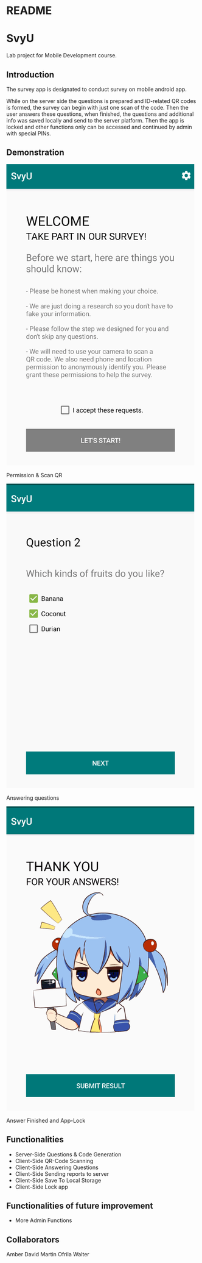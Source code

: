 # README

# SvyU

Lab project for Mobile Development course.

## Introduction

The survey app is designated to conduct survey on mobile android app. 

While on the server side the questions is prepared and ID-related QR codes is formed, the survey can begin with just one scan of the code. Then the user answers these questions, when finished, the questions and additional info was saved locally and send to the server platform. Then the app is locked and other functions only can be accessed and continued by admin with special PINs.

## Demonstration

![README/mat1.gif](README/mat1.gif)

Permission & Scan QR

![README/mat2.gif](README/mat2.gif)

Answering questions

![README/mat3.gif](README/mat3.gif)

Answer Finished and App-Lock

## Functionalities

- Server-Side Questions & Code Generation
- Client-Side QR-Code Scanning
- Client-Side Answering Questions
- Client-Side Sending reports to server
- Client-Side Save To Local Storage
- Client-Side Lock app

## Functionalities of future improvement

- More Admin Functions

## Collaborators

Amber David Martin Ofrila Walter